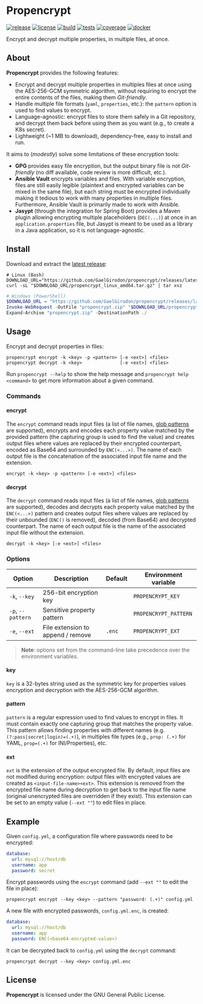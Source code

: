 # Propencrypt

[![release](https://img.shields.io/github/v/release/GaelGirodon/propencrypt?style=flat-square)](https://github.com/GaelGirodon/propencrypt/releases/latest)
[![license](https://img.shields.io/github/license/GaelGirodon/propencrypt?color=blue&style=flat-square)](./LICENSE)
[![build](https://img.shields.io/github/workflow/status/GaelGirodon/propencrypt/build?style=flat-square)](https://github.com/GaelGirodon/propencrypt/actions/workflows/build.yml)
[![tests](https://img.shields.io/endpoint?style=flat-square&url=https%3A%2F%2Fgist.githubusercontent.com%2FGaelGirodon%2Ffbde4d59b7dd3c4f2cc9c4fea3497ae1%2Fraw%2Fpropencrypt-go-tests.json)](https://github.com/GaelGirodon/propencrypt/actions/workflows/build.yml)
[![coverage](https://img.shields.io/endpoint?style=flat-square&url=https%3A%2F%2Fgist.githubusercontent.com%2FGaelGirodon%2Ffbde4d59b7dd3c4f2cc9c4fea3497ae1%2Fraw%2Fpropencrypt-go-coverage.json)](https://github.com/GaelGirodon/propencrypt/actions/workflows/build.yml)
[![docker](https://img.shields.io/docker/v/gaelgirodon/propencrypt?color=blue&label=docker&logo=docker&logoColor=white&style=flat-square)](https://hub.docker.com/r/gaelgirodon/propencrypt)

Encrypt and decrypt multiple properties, in multiple files, at once.

## About

**Propencrypt** provides the following features:

- Encrypt and decrypt multiple properties in multiples files at once using the
  AES-256-GCM symmetric algorithm, without requiring to encrypt the entire
  contents of the files, making them _Git-friendly_.
- Handle multiple file formats (`yaml`, `properties`, etc.): the `pattern`
  option is used to find values to encrypt.
- Language-agnostic: encrypt files to store them safely in a Git repository,
  and decrypt them back before using them as you want (e.g., to create a K8s
  secret).
- Lightweight (~1 MB to download), dependency-free, easy to install and run.

It aims to (_modestly_) solve some limitations of these encryption tools:

- **GPG** provides easy file encryption, but the output binary file is not
  _Git-friendly_ (no diff available, code review is more difficult, etc.).
- **Ansible Vault** encrypts variables and files. With variable encryption,
  files are still easily legible (plaintext and encrypted variables can be mixed
  in the same file), but each string must be encrypted individually making it
  tedious to work with many properties in multiple files. Furthermore, Ansible
  Vault is primarily made to work with Ansible.
- **Jasypt** (through the integration for Spring Boot) provides a Maven plugin
  allowing encrypting multiple placeholders (`DEC(...)`) at once in an
  `application.properties` file, but Jasypt is meant to be used as a library
  in a Java application, so it is not language-agnostic.

## Install

Download and extract the
[latest release](https://github.com/GaelGirodon/propencrypt/releases/latest):

```shell
# Linux (Bash)
DOWNLOAD_URL="https://github.com/GaelGirodon/propencrypt/releases/latest/download"
curl -sL "$DOWNLOAD_URL/propencrypt_linux_amd64.tar.gz" | tar xvz
```

```powershell
# Windows (PowerShell)
$DOWNLOAD_URL = "https://github.com/GaelGirodon/propencrypt/releases/latest/download"
Invoke-WebRequest -OutFile "propencrypt.zip" "$DOWNLOAD_URL/propencrypt_windows_amd64.zip"
Expand-Archive "propencrypt.zip" -DestinationPath ./
```

## Usage

Encrypt and decrypt properties in files:

```shell
propencrypt encrypt -k <key> -p <pattern> [-e <ext>] <files>
propencrypt decrypt -k <key>              [-e <ext>] <files>
```

Run `propencrypt --help` to show the help message and
`propencrypt help <command>` to get more information about a given command.

### Commands

#### encrypt

The `encrypt` command reads input files (a list of file names,
[glob patterns](https://golang.org/pkg/path/filepath/#Match) are supported),
encrypts and encodes each property value matched by the provided pattern (the
capturing group is used to find the value) and creates output files where values
are replaced by their encrypted counterpart, encoded as Base64 and surrounded by
`ENC(<...>)`. The name of each output file is the concatenation of the
associated input file name and the extension.

```shell
encrypt -k <key> -p <pattern> [-e <ext>] <files>
```

#### decrypt

The `decrypt` command reads input files (a list of file names,
[glob patterns](https://golang.org/pkg/path/filepath/#Match) are supported),
decodes and decrypts each property value matched by the `ENC(<...>)` pattern and
creates output files where values are replaced by their unbounded (`ENC()` is
removed), decoded (from Base64) and decrypted counterpart. The name of each
output file is the name of the associated input file without the extension.

```shell
decrypt -k <key> [-e <ext>] <files>
```

### Options

| Option            | Description                       | Default | Environment variable  |
| ----------------- | --------------------------------- | ------- | --------------------- |
| `-k`, `--key`     | 256-bit encryption key            |         | `PROPENCRYPT_KEY`     |
| `-p`, `--pattern` | Sensitive property pattern        |         | `PROPENCRYPT_PATTERN` |
| `-e`, `--ext`     | File extension to append / remove | `.enc`  | `PROPENCRYPT_EXT`     |

> **Note**: options set from the command-line take precedence over the
> environment variables.

#### key

`key` is a 32-bytes string used as the symmetric key for properties values
encryption and decryption with the AES-256-GCM algorithm.

#### pattern

`pattern` is a regular expression used to find values to encrypt in files.
It must contain exactly one capturing group that matches the property value.
This pattern allows finding properties with different names (e.g.
`(?:pass|secret|login)=(.+)`), in multiples file types (e.g., `prop: (.+)` for
YAML, `prop=(.+)` for INI/Properties), etc.

#### ext

`ext` is the extension of the output encrypted file. By default, input files
are not modified during encryption: output files with encrypted values are
created as `<input-file-name><ext>`. This extension is removed from the
encrypted file name during decryption to get back to the input file name
(original unencrypted files are overridden if they exist). This extension
can be set to an empty value (`--ext ""`) to edit files in place.

## Example

Given `config.yml`, a configuration file where passwords need to be encrypted:

```yml
database:
  url: mysql://host/db
  username: app
  password: secret
```

Encrypt passwords using the `encrypt` command (add `--ext ""` to edit the file
in place):

```shell
propencrypt encrypt --key <key> --pattern "password: (.+)" config.yml
```

A new file with encrypted passwords, `config.yml.enc`, is created:

```yml
database:
  url: mysql://host/db
  username: app
  password: ENC(<base64-encrypted-value>)
```

It can be decrypted back to `config.yml` using the `decrypt` command:

```shell
propencrypt decrypt --key <key> config.yml.enc
```

## License

**Propencrypt** is licensed under the GNU General Public License.
